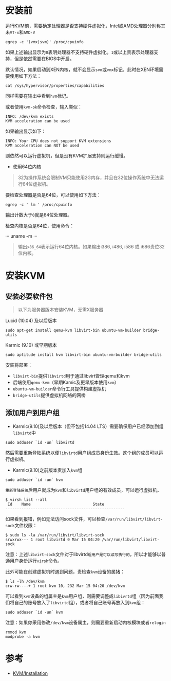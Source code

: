 # 安装前

运行KVM前，需要确定处理器是否支持硬件虚拟化，Intel或AMD处理器分别称其未`VT-x`和`AMD-V`

```
egrep -c '(vmx|svm)' /proc/cpuinfo
```

如果上述输出显示为`0`表明处理器不支持硬件虚拟化。`1`或以上责表示处理器支持，但是依然需要在BIOS中开启。

默认情况，如果启动到XEN内核，就不会显示`svm`或`vmx`标记，此时在XEN环境需要使用如下方法：

```
cat /sys/hypervisor/properties/capabilities
```

同样需要在输出中看到`hvm`标记。

或者使用`kvm-ok`命令检查，输入类似：

```
INFO: /dev/kvm exists
KVM acceleration can be used
```

如果输出显示如下：

```
INFO: Your CPU does not support KVM extensions
KVM acceleration can NOT be used
```

则依然可以运行虚拟机，但是没有KVM扩展支持则运行缓慢。

* 使用64位内核

> 32为操作系统会限制VM只能使用2G内存，并且在32位操作系统中无法运行64位虚拟机。

要检查处理器是否是64位，可以使用如下方法：

```
egrep -c ' lm ' /proc/cpuinfo
```

输出计数大于`0`就是64位处理器。

检查内核是否是64位，使用命令：

···
uname -m
···

> 输出`x86_64`表示运行64位内核。如果输出i386, i486, i586 或 i686责位32位内核。

# 安装KVM

## 安装必要软件包

> 以下为服务器版本安装KVM，无需X服务器

Lucid (10.04) 及以后版本

```
sudo apt-get install qemu-kvm libvirt-bin ubuntu-vm-builder bridge-utils
```

Karmic (9.10) 或早期版本

```
sudo aptitude install kvm libvirt-bin ubuntu-vm-builder bridge-utils
```

安装将部署：

* `libvirt-bin`提供`libvirtd`用于通过libvirt管理qemu和kvm
* 后端使用`qemu-kvm`（早期Kamic及更早版本使用`kvm`）
* `ubuntu-vm-builder`命令行工具提供构建虚拟机
* `bridge-utils`提供虚拟机网络的网桥

## 添加用户到用户组

* Karmic(9.10)及以后版本（但不包括14.04 LTS）需要确保用户已经添加到组`libvirtd`中

```
sudo adduser `id -un` libvirtd
```

然后需要重新登陆系统以便`libvirtd`用户组成员身份生效。这个组的成员可以运行虚拟机。

* Karmic(9.10)之前版本责加入`kvm`组

```
sudo adduser `id -un` kvm
```

`重新登陆系统`后用户就成为`kvm`和`libvirtd`用户组的有效成员，可以运行虚拟机。

```
$ virsh list --all
 Id    Name                           State
----------------------------------------------------
```

如果看到报错，例如无法访问sock文件，可以检查`/var/run/libvirt/libvirt-sock`文件权限：

```
$ sudo ls -la /var/run/libvirt/libvirt-sock
srwxrwx--- 1 root libvirtd 0 Mar 15 04:20 /var/run/libvirt/libvirt-sock
```

注意：上述`libvirt-sock`文件对于libvirtd`组用户是可以读写执行的`，所以才能够以普通用户身份运行`virsh`命令。

此外可能在创建虚拟机时遇到问题，责检查`kvm`设备的属猪：

```
$ ls -lh /dev/kvm
crw-rw----+ 1 root kvm 10, 232 Mar 15 04:20 /dev/kvm
```

可以看到`kvm`设备的组属主是`kvm`用户组，则需要调整成`libivrtd`组（因为前面我们将自己的账号放入了`libvirtd`组），或者将自己账号再放入到`kvm`组：

```
sudo adduser `id -un` kvm
```

注意：如果你采用修改`/dev/kvm`设备属主，则需要重新启动内核模块或者`relogin`

```
rmmod kvm
modprobe -a kvm
```

# 参考

* [ KVM/Installation](https://help.ubuntu.com/community/KVM/Installation)